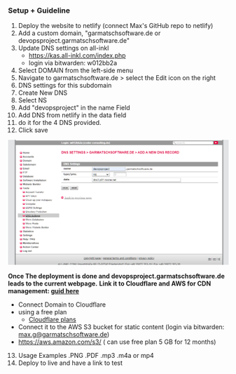 ### Setup + Guideline

  1. Deploy the website to netlify (connect Max's GitHub repo to netlify)
  2. Add a custom domain,  "garmatschsoftware.de or     devopsproject.garmatschsoftware.de"
  3. Update DNS settings on all-inkl
      - <https://kas.all-inkl.com/index.php>
      - login via bitwarden: w012bb2a
  4. Select DOMAIN from the left-side menu
  5. Navigate to garmatschsoftware.de > select the Edit icon on the right
  6. DNS settings for this subdomain
  7. Create New DNS
  8. Select NS
  9. Add "devopsproject" in the name Field
  10. Add DNS from netlify in the data field
  11. do it for the 4 DNS provided.
  12. Click save

  ![](../public/images/cdn-image.png)

**Once The deployment is done and devopsproject.garmatschsoftware.de leads to the current webpage.**
**Link it to Cloudflare and AWS for CDN management: [guid here](https://dev.to/joelnet/how-i-setup-my-own-personal-cdn-3h06)**

  - Connect Domain to Cloudflare
  - using a free plan
    - [Cloudflare plans](https://www.cloudflare.com/en-gb/plans/)
  - Connect it to the AWS S3 bucket for static content (login via bitwarden: max.g@garmatschsoftware.de)
  - <https://aws.amazon.com/s3/> ( can use free  plan 5 GB for 12 months)

13. Usage Examples
    .PNG
    .PDF
    .mp3
    .m4a or mp4
14. Deploy to live and have a link to test
